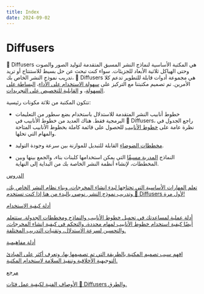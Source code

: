 ```yaml
---
title: Index
date: 2024-09-02
---
```


# Diffusers
🤗 Diffusers هي المكتبة الأساسية لنماذج النشر المسبق المتقدمة لتوليد الصور والصوت وحتى الهياكل ثلاثية الأبعاد للجزيئات. سواء كنت تبحث عن حل بسيط للاستنتاج أو تريد تدريب نموذج النشر الخاص بك، 🤗 Diffusers هي مجموعة أدوات قابلة للتطوير تدعم كلا الأمرين. تم تصميم مكتبتنا مع التركيز على [سهولة الاستخدام على الأداء](conceptual/philosophy#usability-over-performance)، [البساطة على السهولة](conceptual/philosophy#simple-over-easy)، و [القابلية للتخصيص على التجريدات](conceptual/philosophy#tweakable-contributorfriendly-over-abstraction).

تتكون المكتبة من ثلاثة مكونات رئيسية:

- خطوط أنابيب النشر المتقدمة للاستدلال باستخدام بضع سطور من التعليمات البرمجية فقط. هناك العديد من خطوط الأنابيب في 🤗 Diffusers، راجع الجدول في نظرة عامة على [خطوط الأنابيب](api/pipelines/overview) للحصول على قائمة كاملة بخطوط الأنابيب المتاحة والمهام التي تحلها.

- [مخططات الضوضاء](api/schedulers/overview) القابلة للتبديل للموازنة بين سرعة وجودة التوليد.

- النماذج [المدربة مسبقًا](api/models) التي يمكن استخدامها كلبنات بناء، والجمع بينها وبين المخططات، لإنشاء أنظمة النشر الخاصة بك من البداية إلى النهاية.

<div class="mt-10">
<div class="w-full flex flex-col space-y-4 md:space-y-0 md:grid md:grid-cols-2 md:gap-y-4 md:gap-x-5">
<a class="!no-underline border dark:border-gray-700 p-5 rounded-lg shadow hover:shadow-lg" href="./tutorials/tutorial_overview"
><div class="w-full text-center bg-gradient-to-br from-blue-400 to-blue-500 rounded-lg py-1.5 font-semibold mb-5 text-white text-lg leading-relaxed">الدروس</div>
<p class="text-gray-700">تعلم المهارات الأساسية التي تحتاجها لبدء إنشاء المخرجات، وبناء نظام النشر الخاص بك، وتدريب نموذج النشر. نوصي بالبدء من هنا إذا كنت تستخدم 🤗 Diffusers لأول مرة!</p>
</a>
<a class="!no-underline border dark:border-gray-700 p-5 rounded-lg shadow hover:shadow-lg" href="./using-diffusers/loading_overview"
><div class="w-full text-center bg-gradient-to-br from-indigo-400 to-indigo-500 rounded-lg py-1.5 font-semibold mb-5 text-white text-lg leading-relaxed">أدلة كيفية الاستخدام</div>
<p class="text-gray-700">أدلة عملية لمساعدتك في تحميل خطوط الأنابيب والنماذج ومخططات الجدولة. ستتعلم أيضًا كيفية استخدام خطوط الأنابيب لمهام محددة، والتحكم في كيفية إنشاء المخرجات، والتحسين لسرعة الاستدلال، وتقنيات التدريب المختلفة.</p>
</a>
<a class="!no-underline border dark:border-gray-700 p-5 rounded-lg shadow hover:shadow-lg" href="./conceptual/philosophy"
><div class="w-full text-center bg-gradient-to-br from-pink-400 to-pink-500 rounded-lg py-1.5 font-semibold mb-5 text-white text-lg leading-relaxed">أدلة مفاهيمية</div>
<p class="text-gray-700">افهم سبب تصميم المكتبة بالطريقة التي تم تصميمها بها، وتعرف أكثر على المبادئ التوجيهية الأخلاقية وتنفيذ السلامة لاستخدام المكتبة.</p>
</a>
<a class="!no-underline border dark:border-gray-700 p-5 rounded-lg shadow hover:shadow-lg" href="./api/models/overview"
><div class="w-full text-center bg-gradient-to-br from-purple-400 to-purple-500 rounded-lg py-1.5 font-semibold mb-5 text-white text-lg leading-relaxed">مرجع</div>
<p class="text-gray-700">الأوصاف الفنية لكيفية عمل فئات 🤗 Diffusers والطرق.</p>
</a>
</div>
</div>